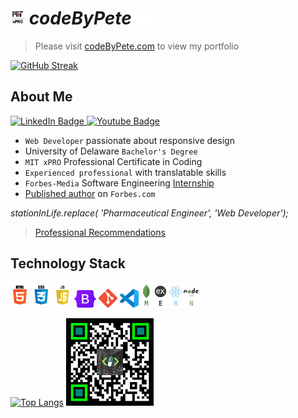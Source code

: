 # <img src='./logos/mitxPro_logoStacked.jpg' alt='MIT xPro logo' height='23'> ***codeByPete*** <img src='./logos/giphyPharma2Code.gif' alt='codeByPete logo' width='25'> 

>Please visit [codeByPete.com](https://www.codebypete.com) to view my portfolio

[![GitHub Streak](http://github-readme-streak-stats.herokuapp.com?user=codetracklift&theme=dark&hide_border=true)](https://git.io/streak-stats)

## About Me 

<div>
  <a href="https://www.linkedin.com/in/codebypete/" target='_blank'>
    <img src="https://img.shields.io/badge/LinkedIn-blue?style=for-the-badge&logo=linkedin&logoColor=white" alt="LinkedIn Badge"/>
  </a>
  <a href="https://www.youtube.com/channel/UCVDOFoM5NXYrPoC02lbNJ-Q" target='_blank'>
    <img src="https://img.shields.io/badge/YouTube-red?style=for-the-badge&logo=youtube&logoColor=white" alt="Youtube Badge"/>
  </a>
</div>

- `Web Developer` passionate about responsive design
- University of Delaware `Bachelor's Degree`
- `MIT xPRO` Professional Certificate in Coding
- `Experienced professional` with translatable skills
- `Forbes-Media` Software Engineering <a href='https://www.linkedin.com/posts/codebypete_webdevelopment-mernstackdeveloper-activity-6931971649504198656-hdBr' target='_blank'>Internship</a>
- <a href='https://www.forbes.com/sites/forbesdigitalgroup/2022/08/10/8-weeks-as-a-43-year-old-software-engineering-intern/' target='_blank'>Published author</a> on `Forbes.com`

*stationInLife.replace( 'Pharmaceutical Engineer', 'Web Developer');*

> <a href="https://www.linkedin.com/in/codebypete/details/recommendations" target='_blank'>Professional Recommendations</a>

## Technology Stack
<img src='./logos/html5_logo.gif' alt='HTML5 logo' width='30'> <img src='./logos/css3_logo.gif' alt='CSS3 logo' width='30'> <img src='./logos/javascript_logo.gif' alt='JavaScript logo' width='30'> <img src='./logos/bootstrap-logo.svg' alt='Bootstrap logo' width='35'> <img src='./logos/gitLogoOrangeRed.png' alt='VS Code logo' width='30'> <img src='./logos/vsCodeLogo.png' alt='VS Code logo' width='30'> <img src='./logos/mernStackTrans.png' alt='VS Code logo' height='40'>

[![Top Langs](https://github-readme-stats.vercel.app/api/top-langs?username=codeTrackLift&show_icons=true&hide_border=true&layout=compact&theme=vision-friendly-dark)](https://github.com/anuraghazra/github-readme-stats) <img src='./logos/qrByPete_dark.png' alt='codeByPete QR code' height='140'>

